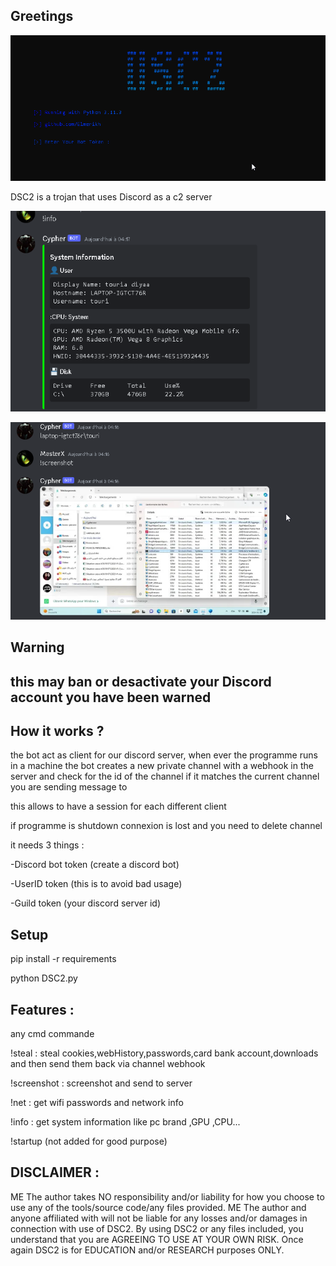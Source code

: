 Greetings 
---------------------

![Alt text](<2024-01-31 12_55_40-DSC2 @ github.com_Elmerikh.png>)

DSC2 is a trojan that uses Discord as a c2 server 

![Alt text](SSS.png)

![Alt text](SS.png)

Warning
------------------

this may ban or desactivate your Discord account you have been warned
---------------------------------

How it works ?
-------------------

the bot act as client for our discord server, when ever the programme runs in a machine the bot creates a new private channel with a webhook in the server and check for the id of the channel if it matches the current channel you are sending message to

this allows to have a session for each different client 

if programme is shutdown connexion is lost and you need to delete channel 

it needs 3 things :

-Discord bot token (create a discord bot)

-UserID token (this is to avoid bad usage)

-Guild token (your discord server id)

Setup
---------------------------------

pip install -r requirements

python DSC2.py


Features :
-----------------------

any cmd commande

!steal : steal cookies,webHistory,passwords,card bank account,downloads and then send them back via channel webhook

!screenshot : screenshot and send to server

!net : get wifi passwords and network info

!info : get system information like pc brand ,GPU ,CPU...

!startup (not added for good purpose)


DISCLAIMER :
-------------------------------

ME The author takes NO responsibility and/or liability for how you choose to use any of the tools/source code/any files provided. ME The author and anyone affiliated with will not be liable for any losses and/or damages in connection with use of DSC2. By using DSC2 or any files included, you understand that you are AGREEING TO USE AT YOUR OWN RISK. Once again DSC2 is for EDUCATION and/or RESEARCH purposes ONLY.


